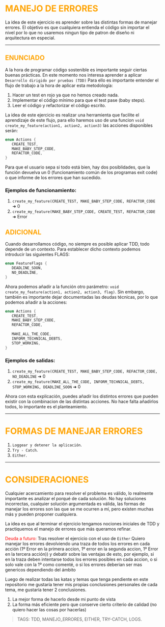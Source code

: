 # <span style="color:orange">MANEJO DE ERRORES</span>
La idea de este ejercicio es aprender sobre las 
distintas formas de manejar errores. El objetivo es que cualquiera
entienda el código sin importar el nivel por lo que no usaremos ningun tipo
de patron de diseño ni arquitectura en especial.

---

## <span style="color:orange">ENUNCIADO</span>

A la hora de programar código sostenible es importante seguir ciertas buenas prácticas. 
En este momento nos interesa aprender a aplicar ``Desarrollo dirigido por pruebas (TDD)``
Para ello es importante entender el flujo de trabajo a la hora de aplicar esta metodología:

1. Hacer un test en rojo ya que no hemos creado nada.
2. Implementar el código mínimo para que el test pase (baby steps).
3. Leer el código y refactorizar el código escrito.

La idea de este ejercicio es realizar una herramienta que facilite el aprendizaje de este flujo, para ello haremos
uso de una funcion ``void create_my_feature(action1, action2, action3)`` las acciones disponibles serán:

```java
enum Actions {
   CREATE_TEST,
   MAKE_BABY_STEP_CODE,
   REFACTOR_CODE,
}
```
Para que el usuario sepa si todo está bien, hay dos posiblidades, que la función devuelva un 0 
(funcionamiento común de los programas exit code) o que informe de los errores que han sucedido.

### Ejemplos de funcionamiento:

1. `create_my_feature(CREATE_TEST, MAKE_BABY_STEP_CODE, REFACTOR_CODE` ➜ 0
2. `create_my_feature(MAKE_BABY_STEP_CODE, CREATE_TEST, REFACTOR_CODE` ➜ Error

## <span style="color:orange">ADICIONAL</span>

Cuando desarrollamos código, no siempre es posible aplicar TDD, todo depende de un contexto.
Para establecer dicho contexto podemos introducir las siguientes FLAGS:

```java
enum FeatureFlags {
   DEADLINE_SOON,
   NO_DEADLINE,
}
```
Ahora podemos añadir a la función otro parámetro: ``void create_my_feature(action1, action2, action3, flag)``.
Sin embargo, también es importante dejar documentadas las deudas técnicas, por lo que podemos añadir a la acciones:

```java
enum Actions {
   CREATE_TEST,
   MAKE_BABY_STEP_CODE,
   REFACTOR_CODE,
   
   MAKE_ALL_THE_CODE,
   INFORM_TECHNICAL_DEBTS,
   STOP_WORKING,
}
```
### Ejemplos de salidas:
1. `create_my_feature(CREATE_TEST, MAKE_BABY_STEP_CODE, REFACTOR_CODE, NO_DEADLINE` ➜ 0
2. `create_my_feature(MAKE_ALL_THE_CODE, INFORM_TECHNICAL_DEBTS, STOP_WORKING, DEADLINE_SOON` ➜ 0

Ahora con esta explicación, puedes añadir los distintos errores que pueden existir con la combinacion de las distintas acciones. No hace falta añadirlos todos, lo importante es el planteamiento.

---

# <span style="color:orange">FORMAS DE MANEJAR ERRORES</span>

1. ``Loggear y detener la aplicación``.
2. ``Try - Catch``.
3. ``Either``.
---

# <span style="color:orange">CONSIDERACIONES</span>

Cualquier acercamiento para resolver el problema es válido, 
lo realmente importante es analizar el porqué de cada solución.
No hay soluciones incorrectas, cualquier solución argumentada
es válida, las formas de manejar los errores son las que se me ocurren 
a mí, pero existen muchas más y pueden proponer cualquiera.

La idea es que al terminar el ejercicio tengamos nociones iniciales de TDD y practiquemos el manejo de errores
que más queramos refinar.

<span style="color:red">Deuda a futuro:</span> Tras resolver el ejercicio con el uso de `Either` Quiero manejar los errores devolviendo una traza de todos los errores en cada acción (1º Error en la primera accion, 1º error en la segunda accion, 1º Error en la tercera acción))
y debatir sobre las ventajas de esto, por ejemplo, si en la traza deben intentarse todos los errores posibles en cada accion,
o si solo vale con la 1º como comenté, o si los errores deberian ser mas genericos dependiendo del ámbito

Luego de realizar todas las katas y temas que tenga pendiente en este repositorio
me gustaría tener mis propias conclusiones personales de cada tema, me gustaría tener 2 conclusiones.
1. La mejor forma de hacerlo desde mi punto de vista
2. La forma más eficiente pero que conserve cierto criterio de calidad (no quiero hacer las cosas por hacerlas)
> TAGS: TDD, MANEJO_ERRORES, EITHER, TRY-CATCH, LOGS.